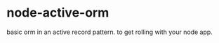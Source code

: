 node-active-orm
===============

basic orm in an active record pattern. to get rolling with your node app.
